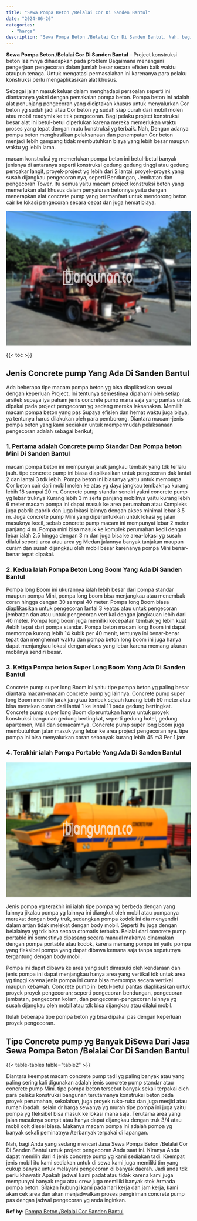 ```yaml
---
title: "Sewa Pompa Beton /Belalai Cor Di Sanden Bantul"
date: "2024-06-26"
categories: 
  - "harga"
description: "Sewa Pompa Beton /Belalai Cor Di Sanden Bantul. Nah, bagi Anda yang sedang mencari Jasa Sewa Pompa Beton /Belalai Cor Di Sanden Bantul untuk project pengecor..."
---
```


**Sewa Pompa Beton /Belalai Cor Di Sanden Bantul** – Project konstruksi beton lazimnya dihadapkan pada problem Bagaimana menangani pengerjaan pengecoran dalam jumlah besar secara efisien baik waktu ataupun tenaga. Untuk mengatasi permasalahan ini karenanya para pelaku konstruksi perlu mengaplikasikan alat khusus.

Sebagai jalan masuk keluar dalam menghadapi persoalan seperti ini diantaranya yakni dengan pemakaian pompa beton. Pompa beton ini adalah alat penunjang pengecoran yang diciptakan khusus untuk menyalurkan Cor beton yg sudah jadi atau Cor beton yg sudah siap curah dari mobil molen atau mobil readymix ke titik pengecoran. Bagi pelaku project konstruksi besar alat ini betul-betul diperlukan karena mereka memerlukan waktu proses yang tepat dengan mutu konstruksi yg terbaik. Nah, Dengan adanya pompa beton menghasilkan pelaksanaan dan penempatan Cor beton menjadi lebih gampang tidak membutuhkan biaya yang lebih besar maupun waktu yg lebih lama.

macam konstruksi yg memerlukan pompa beton ini betul-betul banyak jenisnya di antaranya seperti konstruksi gedung gedung tinggi atau gedung pencakar langit, proyek-project yg lebih dari 2 lantai, proyek-proyek yang susah dijangkau pengecoran nya, seperti Bendungan, Jembatan dan pengecoran Tower. Itu semua yaitu macam project konstruksi beton yang memerlukan alat khusus dalam penyaluran betonnya yaitu dengan menerapkan alat concrete pump yang bermanfaat untuk mendorong beton cair ke lokasi pengecoran secara cepat dan juga hemat biaya.

![Sewa Pompa Beton /Belalai Cor Di Sanden Bantul](/images/sewa-concrete-pump-03.png)

{{< toc >}}

## Jenis Concrete pump Yang Ada Di Sanden Bantul

Ada beberapa tipe macam pompa beton yg bisa diaplikasikan sesuai dengan keperluan Project. Ini tentunya semestinya dipahami oleh setiap arsitek supaya iya paham jenis concrete pump mana saja yang pantas untuk dipakai pada project pengecoran yg sedang mereka laksanakan. Memilih macam pompa beton yang pas Supaya efisien dan hemat waktu juga biaya, ya tentunya harus dilakukan oleh para pemborong. Diantara macam-jenis pompa beton yang kami sediakan untuk mempermudah pelaksanaan pengecoran adalah sebagai berikut;

### 1\. Pertama adalah Concrete pump Standar Dan Pompa beton Mini Di Sanden Bantul

macam pompa beton ini mempunyai jarak jangkau tembak yang tdk terlalu jauh. tipe concrete pump ini biasa diaplikasikan untuk pengecoran dak lantai 2 dan lantai 3 tdk lebih. Pompa beton ini biasanya yaitu untuk memompa Cor beton cair dari mobil molen ke atas yg daya jangkau tembaknya kurang lebih 18 sampai 20 m. Concrete pump standar sendiri yakni concrete pump yg lebar truknya Kurang lebih 3 m serta panjang mobilnya yaitu kurang lebih 6 meter macam pompa ini dapat masuk ke area perumahan atau Kompleks juga pabrik-pabrik dan juga lokasi lainnya dengan akses minimal lebar 3.5 m. Juga concrete pump Mini yang diperuntukkan untuk lokasi yg jalan masuknya kecil, sebab concrete pump macam ini mempunyai lebar 2 meter panjang 4 m. Pompa mini bisa masuk ke komplek perumahan kecil dengan lebar ialah 2.5 hingga dengan 3 m dan juga bisa ke area-lokasi yg susah dilalui seperti area atau area yg Medan jalannya banyak tanjakan maupun curam dan susah dijangkau oleh mobil besar karenanya pompa Mini benar-benar tepat dipakai.

### 2\. Kedua Ialah Pompa Beton Long Boom Yang Ada Di Sanden Bantul

Pompa long Boom ini ukurannya ialah lebih besar dari pompa standar maupun pompa Mini, pompa long boom bisa menjangkau atau menembak coran hingga dengan 30 sampai 40 meter. Pompa long Boom biasa diaplikasikan untuk pengecoran lantai 3 keatas atau untuk pengecoran jembatan dan atau untuk pengecoran vertikal dengan jangkauan lebih dari 40 meter. Pompa long boom juga memiliki kecepatan tembak yg lebih kuat /lebih tepat dari pompa standar. Pompa beton macam long Boom ini dapat memompa kurang lebih 14 kubik per 40 menit, tentunya ini benar-benar tepat dan menghemat waktu dan pompa beton long boom ini juga hanya dapat menjangkau lokasi dengan akses yang lebar karena memang ukuran mobilnya sendiri besar.

### 3\. Ketiga Pompa beton Super Long Boom Yang Ada Di Sanden Bantul

Concrete pump super long Boom ini yaitu tipe pompa beton yg paling besar diantara macam-macam concrete pump yg lainnya. Concrete pump super long Boom memiliki jarak jangkau tembak sejauh kurang lebih 50 meter atau bisa menekan coran dari lantai 1 ke lantai 11 pada gedung bertingkat. Concrete pump super long Boom diperuntukan hanya untuk proyek konstruksi bangunan gedung bertingkat, seperti gedung hotel, gedung apartemen, Mall dan semacamnya. Concrete pump super long Boom juga membutuhkan jalan masuk yang lebar ke area project pengecoran nya. tipe pompa ini bisa menyalurkan coran sebanyak kurang lebih 45 m3 Per 1 jam.

### 4\. Terakhir ialah Pompa Portable Yang Ada Di Sanden Bantul

![Sewa Pompa Beton /Belalai Cor Di Sanden Bantul](/images/sewa-concrete-pump-07.png)

Jenis pompa yg terakhir ini ialah tipe pompa yg berbeda dengan yang lainnya jikalau pompa yg lainnya ini diangkut oleh mobil atau pompanya merekat dengan body truk, sedangkan pompa kodok ini dia menyendiri dalam artian tidak melekat dengan body mobil. Seperti Itu juga dengan belalainya yg tdk bisa secara otomatis terbuka. Belalai dari concrete pump portable ini semestinya dipasang secara manual makanya dinamakan dengan pompa portable atau kodok, karena memang pompa ini yaitu pompa yang fleksibel pompa yang dapat dibawa kemana saja tanpa sepatutnya tergantung dengan body mobil.

Pompa ini dapat dibawa ke area yang sulit dimasuki oleh kendaraan dan jenis pompa ini dapat menjangkau hanya area yang vertikal tdk untuk area yg tinggi karena jenis pompa ini cuma bisa memompa secara vertikal maupun kebawah. Concrete pump ini betul-betul pantas diaplikasikan untuk proyek proyek pengecoran; seperti pengecoran bendungan, pengecoran jembatan, pengecoran kolam, dan pengecoran-pengecoran lainnya yg susah dijangkau oleh mobil atau tdk bisa dijangkau atau dilalui mobil.

Itulah beberapa tipe pompa beton yg bisa dipakai pas dengan keperluan proyek pengecoran.

## Tipe Concrete pump yg Banyak DiSewa Dari Jasa Sewa Pompa Beton /Belalai Cor Di Sanden Bantul

{{< table-tables table="table2" >}}

Diantara keempat macam concrete pump tadi yg paling banyak atau yang paling sering kali digunakan adalah jenis concrete pump standar atau concrete pump Mini. tipe pompa beton tersebut banyak sekali terpakai oleh para pelaku konstruksi bangunan terutamanya konstruksi beton pada proyek perumahan, sekolahan, juga proyek ruko-ruko dan juga mesjid atau rumah ibadah. selain dr harga sewanya yg murah tipe pompa ini juga yaitu pompa yg fleksibel bisa masuk ke lokasi mana saja. Terutama area yang jalan masuknya sempit atau hanya dapat dijangkau dengan truk 3/4 atau mobil colt diesel biasa. Makanya macam pompa ini adalah pompa yg banyak sekali peminatnya /terbanyak terpakai di lapangan.

Nah, bagi Anda yang sedang mencari Jasa Sewa Pompa Beton /Belalai Cor Di Sanden Bantul untuk project pengecoran Anda saat ini. Kiranya Anda dapat memilih dari 4 jenis concrete pump yg kami sediakan tadi. Keempat jenis mobil itu kami sediakan untuk di sewa kami juga memiliki tim yang cukup banyak untuk melayani pengecoran di banyak daerah. Jadi anda tdk perlu khawatir Apakah jadwal kami padat atau tidak karena kami juga mempunyai banyak regu atau crew juga memiliki banyak stok Armada pompa beton. Silakan hubungi kami pada hari kerja dan jam kerja, kami akan cek area dan akan menjadwalkan proses pengiriman concrete pump pas dengan jadwal pengecoran yg anda inginkan.

**Ref by:** [Pompa Beton /Belalai Cor Sanden Bantul](https://id.wikipedia.org/wiki/Pompa)

